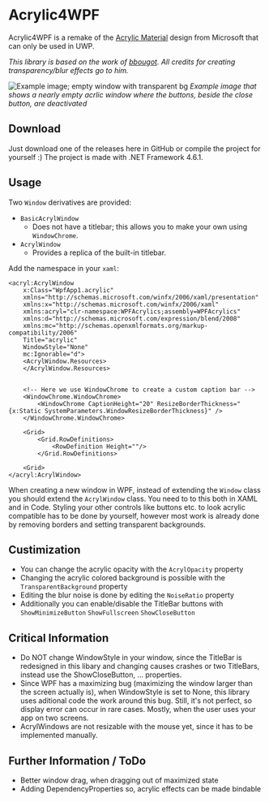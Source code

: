 # Acrylic4WPF

Acrylic4WPF is a remake of the [Acrylic Material](https://docs.microsoft.com/en-us/windows/uwp/design/style/acrylic) design from Microsoft that can only be used in UWP.

*This library is based on the work of [bbougot](https://github.com/bbougot/AcrylicWPF). All credits for creating transparency/blur effects go to him.*


![Example image; empty window with transparent bg](https://i.imgur.com/GwuNif7.jpg)
*Example image that shows a nearly empty acrlic window where the buttons, beside the close button, are deactivated*


## Download

Just download one of the releases here in GitHub or compile the project for yourself :)
The project is made with .NET Framework 4.6.1.


## Usage

Two `Window` derivatives are provided:
 - `BasicAcrylWindow`
   - Does not have a titlebar; this allows you to make your own using `WindowChrome`.
 - `AcrylWindow`
   - Provides a replica of the built-in titlebar.

Add the namespace in your `xaml`:

```xaml
<acryl:AcrylWindow
    x:Class="WpfApp1.acrylic"
    xmlns="http://schemas.microsoft.com/winfx/2006/xaml/presentation"
    xmlns:x="http://schemas.microsoft.com/winfx/2006/xaml"
    xmlns:acryl="clr-namespace:WPFAcrylics;assembly=WPFAcrylics"
    xmlns:d="http://schemas.microsoft.com/expression/blend/2008"
    xmlns:mc="http://schemas.openxmlformats.org/markup-compatibility/2006"
    Title="acrylic"
    WindowStyle="None"
    mc:Ignorable="d">
    <AcrylWindow.Resources>
    </AcrylWindow.Resources>


    <!-- Here we use WindowChrome to create a custom caption bar -->
    <WindowChrome.WindowChrome>
        <WindowChrome CaptionHeight="20" ResizeBorderThickness="{x:Static SystemParameters.WindowResizeBorderThickness}" />
    </WindowChrome.WindowChrome>

    <Grid>
        <Grid.RowDefinitions>
            <RowDefinition Height=""/>
        </Grid.RowDefinitions>

    <Grid>
</acryl:AcrylWindow>
```

When creating a new window in WPF, instead of extending the ````Window```` class you should extend the ````AcrylWindow```` class. You need to to this both in XAML and in Code.
Styling your other controls like buttons etc. to look acrylic compatible has to be done by yourself, however most work is already done by removing borders and setting transparent backgrounds.


## Custimization

- You can change the acrylic opacity with the ````AcrylOpacity```` property
- Changing the acrylic colored background is possible with the ````TransparentBackground```` property
- Editing the blur noise is done by editing the ````NoiseRatio```` property
- Additionally you can enable/disable the TitleBar buttons with ````ShowMinimizeButton```` ````ShowFullscreen```` ````ShowCloseButton````


## Critical Information

- Do NOT change WindowStyle in your window, since the TitleBar is redesigned in this libary and changing causes crashes or two TitleBars, instead use the ShowCloseButton, ... properties.
- Since WPF has a maximizing bug (maximizing the window larger than the screen actually is), when WindowStyle is set to None, this library uses aditional code the work around this bug. Still, it's not perfect, so display error can occur in rare cases. Mostly, when the user uses your app on two screens.
- AcrylWindows are not resizable with the mouse yet, since it has to be implemented manually.


## Further Information / ToDo

- Better window drag, when dragging out of maximized state
- Adding DependencyProperties so, acrylic effects can be made bindable

